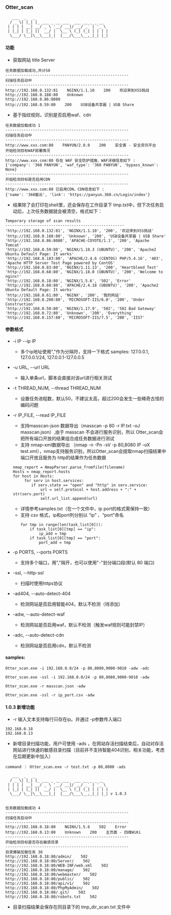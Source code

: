 ### Otter_scan 

```
   ___  _   _                                
  / _ \| |_| |_ ___ _ __ ___  ___ __ _ _ __  
 | | | | __| __/ _ \ '__/ __|/ __/ _` | '_ \ 
 | |_| | |_| ||  __/ |  \__ \ (_| (_| | | | |
  \___/ \__|\__\___|_|  |___/\___\__,_|_| |_| 

```

#### 功能
-   获取网站 title Server

```
任务数据加载成功,共计58
------------------------------------------------------
扫描任务启动中 
------------------------------------------------------
http://192.168.0.132:81    NGINX/1.1.10    200    欢迎来到XSS挑战
http://192.168.0.188:80    Unknown
http://192.168.0.86:8080    
http://192.168.0.59:80    200    USB设备共享器 | USB Share
```

-   基于指纹规则，识别是否启用waf、cdn 

```
任务数据加载成功 1
------------------------------------------------------
扫描任务启动中 
------------------------------------------------------
http://www.xxx.com:80    PANYUN/2.0.0    200    安全客 - 安全资讯平台
开始检测目标WAF部署情况
------------------------------------------------------
http://www.xxx.com:80 存在 WAF 安全防护措施，WAF详细信息如下 :
{'company': '360 PANYUN', 'waf_type': '360 PANYUN', 'bypass_known': None}
------------------------------------------------------
开始检测目标是否启用CDN
------------------------------------------------------
http://www.xxx.com:80 已启用CDN，CDN信息如下 :
{'name': '360磐云', 'link': 'https://panyun.360.cn/Login/index'}

```

-   结果除了会打印在shell里，还会保存在工作目录下 tmp.txt中，但下次任务启动后，上次任务数据就会被清空，格式如下：

```
Temporary storage of scan results
----------------------------------------------------
'http://192.168.0.132:81', 'NGINX/1.1.10', '200', '欢迎来到XSS挑战'
'http://192.168.0.188:80', 'Unknown', '200', 'USB设备共享器 | USB Share'
'http://192.168.0.86:8080', 'APACHE-COYOTE/1.1', '200', 'Apache Tomcat'
'http://192.168.0.59:80', 'NGINX/1.10.3 (UBUNTU)', '200', 'Apache2 Ubuntu Default Page: It works'
'http://192.168.0.183:80', 'APACHE/2.4.6 (CENTOS) PHP/5.4.16', '403', 'Apache HTTP Server Test Page powered by CentOS'
'http://192.168.0.83:80', 'NGINX/1.11.13', '200', 'Heartbleed Test'
'http://192.168.0.68:80', 'NGINX/1.18.0 (UBUNTU)', '200', 'Welcome to nginx!'
'http://192.168.0.18:80', 'NGINX/1.5.6', '502', 'Error'
'http://192.168.0.60:80', 'APACHE/2.4.18 (UBUNTU)', '200', 'Apache2 Ubuntu Default Page: It works'
'http://192.168.0.61:80', 'NGINX', '200', '我的网站'
'http://192.168.0.200:80', 'MICROSOFT-IIS/6.0', '200', 'Under Construction'
'http://192.168.0.50:80', 'NGINX/1.17.9', '502', '502 Bad Gateway'
'http://192.168.0.72:80', 'Unknown', '200', 'Everything'
'http://192.168.0.157:80', 'MICROSOFT-IIS/7.5', '200', 'IIS7'
```

#### 参数格式
-   -i IP  --ip IP       
    -   多个ip地址使用","作为分隔符，支持一下格式 samples: 127.0.0.1, 127.0.0.1/24, 127.0.0.1-127.0.0.5
-   -u URL, --url URL     
    -   输入单条url，脚本会直接对该url进行相关测试
-   -t THREAD_NUM, --thread THREAD_NUM
    -   设置任务进程数，默认50，不建议太高，超过200会发生一些稀奇古怪的编码问题
-   -r IP_FILE, --read IP_FILE
    -   支持masscan-json 数据导出（masscan -p 80 -r IP.txt -oJ masscan.json）,由于 masscan 不会进行服务识别，所以 Otter_scan会把所有端口开放的结果组合成任务数据进行测试
    -   支持 nmap-xml数据导出 （nmap -n -Pn -sV -p 80,8080 IP -oX test.xml），nmap支持服务识别，所以Otter_scan会提取nmap扫描结果中端口开放且服务为 http的结果作为任务数据

    ```
    nmap_report = NmapParser.parse_fromfile(filename)
    Hosts = nmap_report.hosts
    for host in Hosts:
         for serv in host.services:
            if serv.state == "open" and "http" in serv.service:
                url = self.protocol + host.address + ":" + str(serv.port)
                self.url_list.append(url)
    ```
    -   详情参考samples.txt（在一个文件中，ip port的格式需保持一致）
    -   支持 csv 格式，ip和port列分别以 “ip” 、“port”命名
        ```
        for tmp in range(len(task_list[0])):
            if task_list[0][tmp] == "ip":
                ip_add = tmp
            if task_list[0][tmp] == "port":
                port_add = tmp
        ```
-   -p PORTS, --ports PORTS
    -    支持多个端口，用","隔开，也可以使用"-"划分端口段(默认 80 端口)
-   -ssl, --http-ssl
    -   扫描时使用https协议
-    -ad404, --auto-detect-404
        -    检测网站是否启用智能404，默认不检测（待添加）
-   -adw, --auto-detect-waf
    -   检测网站是否启用waf，默认不检测（触发waf规则可能封禁IP）
-   -adc, --auto-detect-cdn
    -   检测网站是否启用cdn，默认不检测
#### samples:
```
Otter_scan.exe -i 192.168.0.0/24 -p 80,8080,9000-9010 -adw -adc

Otter_scan.exe -ssl -i 192.168.0.0/24 -p 80,8080,9000-9010 -adw

Otter_scan.exe -r masscan.json -adw

Otter_scan.exe -ssl -r ip_port.csv -adw
```

#### 1.0.3 新增功能
-   -r 输入文本支持每行只存在ip。并通过 -p参数传入端口

```
192.168.0.18
192.168.0.13
```

-   新增目录扫描功能，用户可使用 -ads ，在网站存活扫描结束后，自动对存活网站进行快速的敏感目录扫描（目前并不支持智能404识别，相关功能，考虑在后期更新中加入）

```
command ： Otter_scan.exe -r test.txt -p 80,8080 -ads

   ___  _   _
  / _ \| |_| |_ ___ _ __ ___  ___ __ _ _ __
 | | | | __| __/ _ \ '__/ __|/ __/ _` | '_ \
 | |_| | |_| ||  __/ |  \__ \ (_| (_| | | | |
  \___/ \__|\__\___|_|  |___/\___\__,_|_| |_| v 1.0.3


任务数据加载成功 4
------------------------------------------------------
扫描任务启动中
------------------------------------------------------
http://192.168.0.18:80    NGINX/1.5.6    502    Error
http://192.168.0.13:80    Unknown    200    主页面 - 四维WiKi
------------------------------------------------------
开始检测目标是否存在敏感目录
------------------------------------------------------
目录爆破加载任务 30
http://192.168.0.18:80/admin/    502
http://192.168.0.18:80/Server/    502
http://192.168.0.18:80/WEB-INF/web.xml    502
http://192.168.0.18:80/manage/    502
http://192.168.0.18:80/webmaster/    502
http://192.168.0.18:80/public/    502
http://192.168.0.18:80/api/v1/    502
http://192.168.0.18:80/PhpMyAdmin/    502
http://192.168.0.18:80/.git/    502
http://192.168.0.18:80/robots.txt    502
```
-    目录扫描结果会保存在同目录下的 tmp_dir_scan.txt 文件中
    
